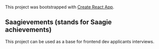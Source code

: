 This project was bootstrapped with [Create React App](https://github.com/facebook/create-react-app).

## Saagievements (stands for Saagie achievements)

This project can be used as a base for frontend dev applicants interviews.
 
